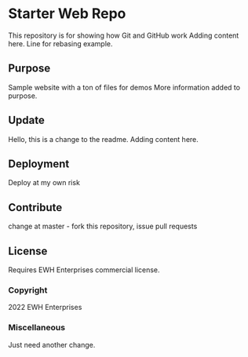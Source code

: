 # Starter Web Repo

This repository is for showing how Git and GitHub work
Adding content here.
Line for rebasing example.

## Purpose

Sample website with a ton of files for demos
More information added to purpose.

## Update

Hello, this is a change to the readme.
Adding content here.

## Deployment

Deploy at my own risk

## Contribute

change at master - fork this repository, issue pull requests

## License

Requires EWH Enterprises commercial license.

### Copyright

2022 EWH Enterprises

### Miscellaneous

Just need another change.
